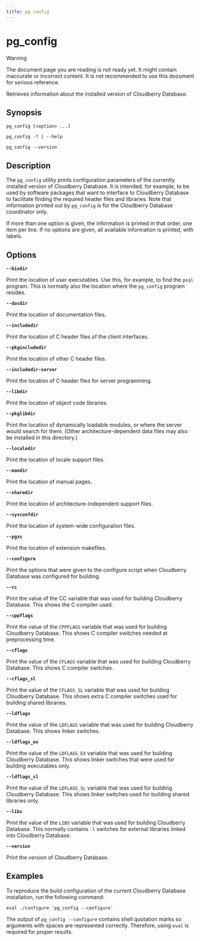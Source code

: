 ```yaml
---
title: pg_config
---
```


# pg_config

> [!WARNING]
> The document page you are reading is not ready yet. It might contain inaccurate or incorrect content. It is not recommended to use this document for serious reference.

Retrieves information about the installed version of Cloudberry Database.

## Synopsis

```shell
pg_config [<option> ...]

pg_config -? | --help

pg_config --version
```

## Description

The `pg_config` utility prints configuration parameters of the currently installed version of Cloudberry Database. It is intended, for example, to be used by software packages that want to interface to Cloudberry Database to facilitate finding the required header files and libraries. Note that information printed out by `pg_config` is for the Cloudberry Database coordinator only.

If more than one option is given, the information is printed in that order, one item per line. If no options are given, all available information is printed, with labels.

## Options

**`--bindir`**

Print the location of user executables. Use this, for example, to find the `psql` program. This is normally also the location where the `pg_config` program resides.

**`--docdir`**

Print the location of documentation files.

**`--includedir`**

Print the location of C header files of the client interfaces.

**`--pkgincludedir`**

Print the location of other C header files.

**`--includedir-server`**

Print the location of C header files for server programming.

**`--libdir`**

Print the location of object code libraries.

**`--pkglibdir`**

Print the location of dynamically loadable modules, or where the server would search for them. (Other architecture-dependent data files may also be installed in this directory.)

**`--localedir`**

Print the location of locale support files.

**`--mandir`**

Print the location of manual pages.

**`--sharedir`**

Print the location of architecture-independent support files.

**`--sysconfdir`**

Print the location of system-wide configuration files.

**`--pgxs`**

Print the location of extension makefiles.

**`--configure`**

Print the options that were given to the configure script when Cloudberry Database was configured for building.

**`--cc`**

Print the value of the CC variable that was used for building Cloudberry Database. This shows the C compiler used.

**`--cppflags`**

Print the value of the `CPPFLAGS` variable that was used for building Cloudberry Database. This shows C compiler switches needed at preprocessing time.

**`--cflags`**

Print the value of the `CFLAGS` variable that was used for building Cloudberry Database. This shows C compiler switches.

**`--cflags_sl`**

Print the value of the `CFLAGS_SL` variable that was used for building Cloudberry Database. This shows extra C compiler switches used for building shared libraries.

**`--ldflags`**

Print the value of the `LDFLAGS` variable that was used for building Cloudberry Database. This shows linker switches.

**`--ldflags_ex`**

Print the value of the `LDFLAGS_EX` variable that was used for building Cloudberry Database. This shows linker switches that were used for building executables only.

**`--ldflags_sl`**

Print the value of the `LDFLAGS_SL` variable that was used for building Cloudberry Database. This shows linker switches used for building shared libraries only.

**`--libs`**

Print the value of the `LIBS` variable that was used for building Cloudberry Database. This normally contains `-l` switches for external libraries linked into Cloudberry Database.

**`--version`**

Print the version of Cloudberry Database.

## Examples

To reproduce the build configuration of the current Cloudberry Database installation, run the following command:

```shell
eval ./configure 'pg_config --configure'
```

The output of `pg_config --configure` contains shell quotation marks so arguments with spaces are represented correctly. Therefore, using `eval` is required for proper results.
